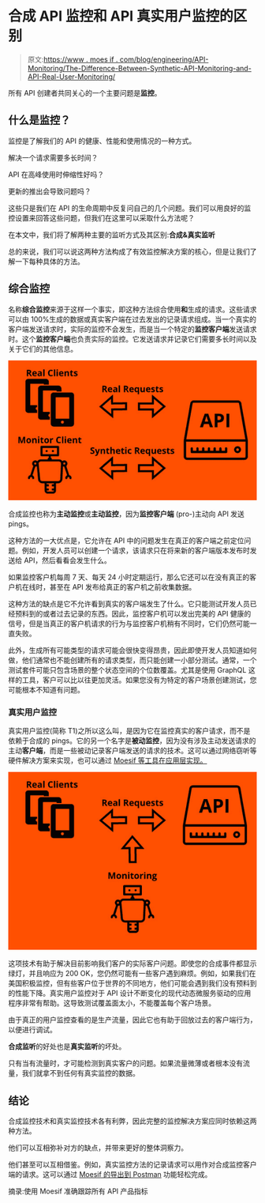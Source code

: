 # 合成 API 监控和 API 真实用户监控的区别

> 原文:[https://www . moes if . com/blog/engineering/API-Monitoring/The-Difference-Between-Synthetic-API-Monitoring-and-API-Real-User-Monitoring/](https://www.moesif.com/blog/engineering/api-monitoring/The-Difference-Between-Synthetic-API-Monitoring-and-API-Real-User-Monitoring/)

所有 API 创建者共同关心的一个主要问题是**监控**。

## 什么是监控？

监控是了解我们的 API 的健康、性能和使用情况的一种方式。

解决一个请求需要多长时间？

API 在高峰使用时伸缩性好吗？

更新的推出会导致问题吗？

这些只是我们在 API 的生命周期中反复问自己的几个问题。我们可以用良好的监控设置来回答这些问题，但我们在这里可以采取什么方法呢？

在本文中，我们将了解两种主要的监听方式及其区别:**合成&真实监听**

总的来说，我们可以说这两种方法构成了有效监控解决方案的核心，但是让我们了解一下每种具体的方法。

## 综合监控

名称**综合监控**来源于这样一个事实，即这种方法综合使用**和**生成的请求。这些请求可以由 100%生成的数据或真实客户端在过去发出的记录请求组成。当一个真实的客户端发送请求时，实际的监控不会发生，而是当一个特定的**监控客户端**发送请求时。这个**监控客户端**也负责实际的监控。它发送请求并记录它们需要多长时间以及关于它们的其他信息。

![Synthetic Monitoring Diagram](img/a9235bb9ddccacb2e8f0c91ba1c4e08e.png)

合成监控也称为**主动监控**或**主动监控**，因为**监控客户端** (pro-)主动向 API 发送 pings。

这种方法的一大优点是，它允许在 API 中的问题发生在真正的客户端之前定位问题。例如，开发人员可以创建一个请求，该请求只在将来新的客户端版本发布时发送给 API，然后看看会发生什么。

如果监控客户机每周 7 天、每天 24 小时定期运行，那么它还可以在没有真正的客户机在线时，甚至在 API 发布给真正的客户机之前收集数据。

这种方法的缺点是它不允许看到真实的客户端发生了什么。它只能测试开发人员已经预料到的或者过去记录的东西。因此，监控客户机可以发出完美的 API 健康的信号，但是当真正的客户机请求的行为与监控客户机稍有不同时，它们仍然可能一直失败。

此外，生成所有可能类型的请求可能会很快变得昂贵，因此即使开发人员知道如何做，他们通常也不能创建所有的请求类型，而只能创建一小部分测试。通常，一个测试套件可能只包含场景的整个状态空间的个位数覆盖。尤其是使用 GraphQL 这样的工具，客户可以比以往更加灵活。如果您没有为特定的客户场景创建测试，您可能根本不知道有问题。

### 真实用户监控

真实用户监控(简称 T1)之所以这么叫，是因为它在监控真实的客户请求，而不是依赖于合成的 pings。它的另一个名字是**被动监控**，因为没有涉及主动发送请求的主动**客户端**，而是一些被动记录客户端发送的请求的技术。这可以通过网络窃听等硬件解决方案来实现，也可以通过 [Moesif 等工具在应用层实现。](https://www.moesif.com/features/api-monitoring)

![Real Monitoring Diagram](img/f2ae54b31e857bb250a6691438c51881.png)

这项技术有助于解决目前影响我们客户的实际客户问题。即使您的合成事件都显示绿灯，并且响应为 200 OK，您仍然可能有一些客户遇到麻烦。例如，如果我们在美国积极监控，但有些客户位于世界的不同地方，他们可能会遇到我们没有预料到的性能下降。真实用户监控对于 API 设计不断变化的现代动态微服务驱动的应用程序非常有帮助。这导致测试覆盖面太小，不能覆盖每个客户场景。

由于真正的用户监控查看的是生产流量，因此它也有助于回放过去的客户端行为，以便进行调试。

**合成监听**的好处也是**真实监听**的坏处。

只有当有流量时，才可能检测到真实客户的问题。如果流量微薄或者根本没有流量，我们就拿不到任何有真实监控的数据。

## 结论

合成监控技术和真实监控技术各有利弊，因此完整的监控解决方案应同时依赖这两种方法。

他们可以互相弥补对方的缺点，并带来更好的整体洞察力。

他们甚至可以互相借鉴。例如，真实监控方法的记录请求可以用作对合成监控客户端的请求。这可以通过 [Moesif 的导出到 Postman](https://www.moesif.com/docs/api-search/run-in-postman/) 功能轻松完成。

摘录:使用 Moesif 准确跟踪所有 API 产品指标